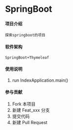 # SpringBoot

#### 项目介绍
    探索springboot的项目

#### 软件架构
    SpringBoot+Thymeleaf


#### 使用说明

1. run IndexApplication.main()

#### 参与贡献

1. Fork 本项目
2. 新建 Feat_xxx 分支
3. 提交代码
4. 新建 Pull Request
